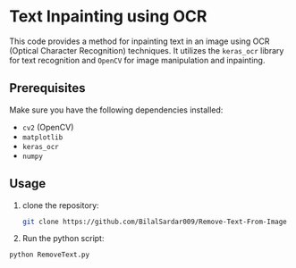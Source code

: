 # Text Inpainting using OCR

This code provides a method for inpainting text in an image using OCR (Optical Character Recognition) techniques. It utilizes the `keras_ocr` library for text recognition and `OpenCV` for image manipulation and inpainting.

## Prerequisites

Make sure you have the following dependencies installed:

- `cv2` (OpenCV)
- `matplotlib`
- `keras_ocr`
- `numpy`

## Usage
1. clone the repository:
   ```bash
   git clone https://github.com/BilalSardar009/Remove-Text-From-Image
   ```
2. Run the python script:
```bash
python RemoveText.py 
```
